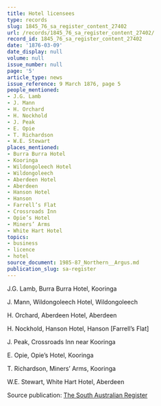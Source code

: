 ```yaml
---
title: Hotel licensees
type: records
slug: 1845_76_sa_register_content_27402
url: /records/1845_76_sa_register_content_27402/
record_id: 1845_76_sa_register_content_27402
date: '1876-03-09'
date_display: null
volume: null
issue_number: null
page: '5'
article_type: news
issue_reference: 9 March 1876, page 5
people_mentioned:
- J.G. Lamb
- J. Mann
- H. Orchard
- H. Nockhold
- J. Peak
- E. Opie
- T. Richardson
- W.E. Stewart
places_mentioned:
- Burra Burra Hotel
- Kooringa
- Wildongoleech Hotel
- Wildongoleech
- Aberdeen Hotel
- Aberdeen
- Hanson Hotel
- Hanson
- Farrell’s Flat
- Crossroads Inn
- Opie’s Hotel
- Miners’ Arms
- White Hart Hotel
topics:
- business
- licence
- hotel
source_document: 1985-87_Northern__Argus.md
publication_slug: sa-register
---
```


J.G. Lamb, Burra Burra Hotel, Kooringa

J. Mann, Wildongoleech Hotel, Wildongoleech

H. Orchard, Aberdeen Hotel, Aberdeen

H. Nockhold, Hanson Hotel, Hanson [Farrell’s Flat]

J. Peak, Crossroads Inn near Kooringa

E. Opie, Opie’s Hotel, Kooringa

T. Richardson, Miners’ Arms, Kooringa

W.E. Stewart, White Hart Hotel, Aberdeen

Source publication: [The South Australian Register](/publications/sa-register/)
